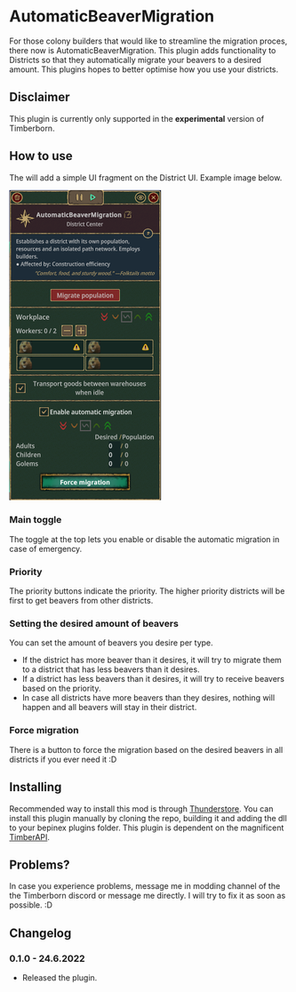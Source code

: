 # AutomaticBeaverMigration
For those colony builders that would like to streamline the migration proces, there now is AutomaticBeaverMigration.
This plugin adds functionality to Districts so that they automatically migrate your beavers to a desired amount. This plugins hopes to better optimise how you use your districts.

## Disclaimer
This plugin is currently only supported in the **experimental** version of Timberborn.

## How to use
The will add a simple UI fragment on the District UI. Example image below.

![DistrictUI](https://github.com/TobbyTheBobby/TobbertMods/blob/main/AutomaticBeaverMigration/attachments/DistrictCenterUI.png?raw=true)

### Main toggle
The toggle at the top lets you enable or disable the automatic migration in case of emergency.

### Priority
The priority buttons indicate the priority. The higher priority districts will be first to get beavers from other districts.

### Setting the desired amount of beavers
You can set the amount of beavers you desire per type.
* If the district has more beaver than it desires, it will try to migrate them to a district that has less beavers than it desires.
* If a district has less beavers than it desires, it will try to receive beavers based on the priority.
* In case all districts have more beavers than they desires, nothing will happen and all beavers will stay in their district.

### Force migration
There is a button to force the migration based on the desired beavers in all districts if you ever need it :D

## Installing
Recommended way to install this mod is through [Thunderstore](https://timberborn.thunderstore.io/). You can install this plugin manually by cloning the repo, building it
and adding the dll to your bepinex plugins folder. This plugin is dependent on the magnificent [TimberAPI](https://github.com/Timberborn-Modding-Central/TimberAPI).

## Problems?
In case you experience problems, message me in modding channel of the the Timberborn discord or message me directly. I will try to fix it as soon as possible. :D

## Changelog

### 0.1.0 - 24.6.2022
- Released the plugin.